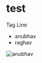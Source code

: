 # test
Tag Line
- anubhav
- raghav

![anubhav](https://github.com/[username]/[reponame]/blob/[branch]/image.jpg?raw=true)
